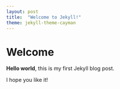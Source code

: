 ```yaml
---
layout: post
title:  "Welcome to Jekyll!"
theme: jekyll-theme-cayman
---
```


# Welcome

**Hello world**, this is my first Jekyll blog post.

I hope you like it!
